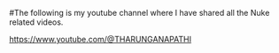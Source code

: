 #The following is my youtube channel where I have shared all the Nuke related videos.

https://www.youtube.com/@THARUNGANAPATHI
